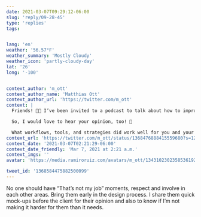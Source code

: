 ```yaml
---
date: 2021-03-07T09:29:12-06:00
slug: 'reply/09-28-45'
type: 'replies'
tags:


lang: 'en'
weather: '56.57°F'
weather_summary: 'Mostly Cloudy'
weather_icon: 'partly-cloudy-day'
lat: '26'
long: '-100'


context_author: 'm_ott'
context_author_name: 'Matthias Ott'
context_author_url: 'https://twitter.com/m_ott'
context: |
  Friends! 🙌🤗 I’ve been invited to a podcast to talk about how to improve collaboration between #design and #development.

  So, I would love to hear your opinion, too! 🙏

  What workflows, tools, and strategies did work well for you and your team to create better work together?
context_url: 'https://twitter.com/m_ott/status/1368476888415559680?s=12'
context_date: '2021-03-07T02:21:29-06:00'
context_date_friendly: 'Mar 7, 2021 at 2:21 a.m.'
context_imgs: ''
avatar: 'https://media.ramiroruiz.com/avatars/m_ott/1343102302358536192/xdtCGwSB_bigger.jpg'

tweet_id: '1368584475882500099'
---
```

No one should have “That’s not my job” moments, respect and involve in each other areas. Bring them early in the design process. I share them quick mock-ups before the client for their opinion and also to know if I’m not making it harder for them than it needs.